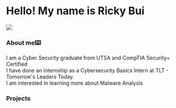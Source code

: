 # Hello! My name is Ricky Bui
<a href="https://www.linkedin.com/in/ricky-bui-089446218/"><img src="https://img.shields.io/badge/-LinkedIn-0072b1?&style=for-the-badge&logo=linkedin&logoColor=white" /></a>

### About me⌨️

I am a Cyber Security graduate from UTSA and CompTIA Security+ Certified<br/>
I have done an internship as a Cybersecurity Basics Intern at TLT - Tomorrow's Leaders Today.<br/>
I am interested in learning more about Malware Analysis<br/>

### Projects


